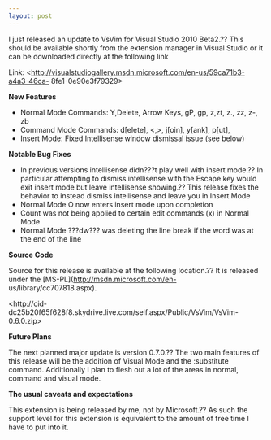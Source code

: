 ```yaml
---
layout: post
---
```

I just released an update to VsVim for Visual Studio 2010 Beta2.?? This should
be available shortly from the extension manager in Visual Studio or it can be
downloaded directly at the following link

Link: <http://visualstudiogallery.msdn.microsoft.com/en-us/59ca71b3-a4a3-46ca-
8fe1-0e90e3f79329>

**New Features**

  * Normal Mode Commands: Y,Delete, Arrow Keys, gP, gp, z<CR>,zt, z., zz, z-, zb
  * Command Mode Commands: d[elete], <,>, j[oin], y[ank], p[ut], 
  * Insert Mode: Fixed Intellisense window dismissal issue (see below)

**Notable Bug Fixes**

  * In previous versions intellisense didn???t play well with insert mode.?? In particular attempting to dismiss intellisense with the Escape key would exit insert mode but leave intellisense showing.?? This release fixes the behavior to instead dismiss intellisense and leave you in Insert Mode
  * Normal Mode O now enters insert mode upon completion
  * Count was not being applied to certain edit commands (x) in Normal Mode
  * Normal Mode ???dw??? was deleting the line break if the word was at the end of the line 

**Source Code**

Source for this release is available at the following location.?? It is
released under the [MS-PL](http://msdn.microsoft.com/en-
us/library/cc707818.aspx).

<http://cid-
dc25b20f65f628f8.skydrive.live.com/self.aspx/Public/VsVim/VsVim-0.6.0.zip>

**Future Plans**

The next planned major update is version 0.7.0.?? The two main features of this
release will be the addition of Visual Mode and the :substitute command.
Additionally I plan to flesh out a lot of the areas in normal, command and
visual mode.

**The usual caveats and expectations**

This extension is being released by me, not by Microsoft.?? As such the support
level for this extension is equivalent to the amount of free time I have to
put into it.

